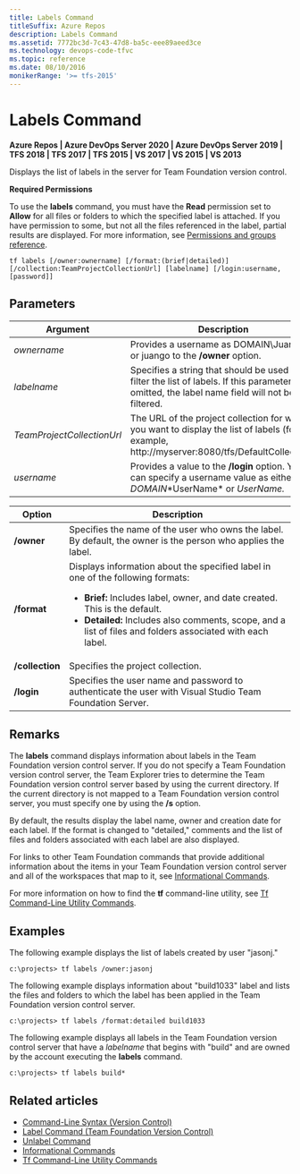 ```yaml
---
title: Labels Command
titleSuffix: Azure Repos
description: Labels Command
ms.assetid: 7772bc3d-7c43-47d8-ba5c-eee89aeed3ce
ms.technology: devops-code-tfvc
ms.topic: reference
ms.date: 08/10/2016
monikerRange: '>= tfs-2015'
---
```



# Labels Command

**Azure Repos | Azure DevOps Server 2020 | Azure DevOps Server 2019 | TFS 2018 | TFS 2017 | TFS 2015 | VS 2017 | VS 2015 | VS 2013**

Displays the list of labels in the server for Team Foundation version control.

**Required Permissions**

To use the **labels** command, you must have the **Read** permission set to **Allow** for all files or folders to which the specified label is attached. If you have permission to some, but not all the files referenced in the label, partial results are displayed. For more information, see [Permissions and groups reference](../../organizations/security/permissions.md).

```
tf labels [/owner:ownername] [/format:(brief|detailed)] 
[/collection:TeamProjectCollectionUrl] [labelname] [/login:username,[password]]
```

## Parameters

|**Argument**|**Description**|
|---|---|
|*ownername*|Provides a username as DOMAIN\JuanGo or juango to the **/owner** option.|
|*labelname*|Specifies a string that should be used to filter the list of labels. If this parameter is omitted, the label name field will not be filtered.|
|*TeamProjectCollectionUrl*|The URL of the project collection for which you want to display the list of labels (for example, http://myserver:8080/tfs/DefaultCollection).|
|*username*|Provides a value to the **/login** option. You can specify a username value as either *DOMAIN*\*UserName* or *UserName.*|

|   **Option**    |                                                                                                                                      **Description**                                                                                                                                       |
|-----------------|--------------------------------------------------------------------------------------------------------------------------------------------------------------------------------------------------------------------------------------------------------------------------------------------|
|   **/owner**    |                                                                                       Specifies the name of the user who owns the label. By default, the owner is the person who applies the label.                                                                                        |
|   **/format**   | Displays information about the specified label in one of the following formats:<ul><li>**Brief:** Includes label, owner, and date created. This is the default.</li><li>**Detailed:** Includes also comments, scope, and a list of files and folders associated with each label.</li></ul> |
| **/collection** |                                                                                                                             Specifies the project collection.                                                                                                                              |
|   **/login**    |                                                                                          Specifies the user name and password to authenticate the user with Visual Studio Team Foundation Server.                                                                                          |

## Remarks
The **labels** command displays information about labels in the Team Foundation version control server. If you do not specify a Team Foundation version control server, the Team Explorer tries to determine the Team Foundation version control server based by using the current directory. If the current directory is not mapped to a Team Foundation version control server, you must specify one by using the **/s** option.

By default, the results display the label name, owner and creation date for each label. If the format is changed to "detailed," comments and the list of files and folders associated with each label are also displayed.

For links to other Team Foundation commands that provide additional information about the items in your Team Foundation version control server and all of the workspaces that map to it, see [Informational Commands](/previous-versions/visualstudio/visual-studio-2010/ms181450(v=vs.100)).

For more information on how to find the **tf** command-line utility, see [Tf Command-Line Utility Commands](/previous-versions/visualstudio/visual-studio-2010/z51z7zy0(v=vs.100)).
## Examples
The following example displays the list of labels created by user "jasonj."

```
c:\projects> tf labels /owner:jasonj
```

The following example displays information about "build1033" label and lists the files and folders to which the label has been applied in the Team Foundation version control server.

```
c:\projects> tf labels /format:detailed build1033
```

The following example displays all labels in the Team Foundation version control server that have a *labelname* that begins with "build" and are owned by the account executing the **labels** command.

```
c:\projects> tf labels build*
```

## Related articles

- [Command-Line Syntax (Version Control)](/previous-versions/visualstudio/visual-studio-2010/56f7w6be(v=vs.100))
- [Label Command (Team Foundation Version Control)](label-command-team-foundation-version-control.md)
- [Unlabel Command](unlabel-command.md)
- [Informational Commands](/previous-versions/visualstudio/visual-studio-2010/ms181450(v=vs.100))
- [Tf Command-Line Utility Commands](/previous-versions/visualstudio/visual-studio-2010/z51z7zy0(v=vs.100))